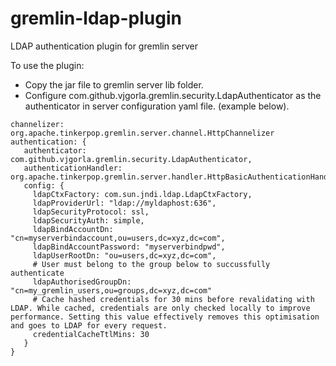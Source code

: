 # gremlin-ldap-plugin
LDAP authentication plugin for gremlin server

To use the plugin:
- Copy the jar file to gremlin server lib folder.
- Configure com.github.vjgorla.gremlin.security.LdapAuthenticator as the authenticator in server configuration yaml file. (example below). 

```
channelizer: org.apache.tinkerpop.gremlin.server.channel.HttpChannelizer
authentication: {
   authenticator: com.github.vjgorla.gremlin.security.LdapAuthenticator,
   authenticationHandler: org.apache.tinkerpop.gremlin.server.handler.HttpBasicAuthenticationHandler,
   config: {
     ldapCtxFactory: com.sun.jndi.ldap.LdapCtxFactory,
     ldapProviderUrl: "ldap://myldaphost:636",
     ldapSecurityProtocol: ssl,
     ldapSecurityAuth: simple,
     ldapBindAccountDn: "cn=myserverbindaccount,ou=users,dc=xyz,dc=com",
     ldapBindAccountPassword: "myserverbindpwd",
     ldapUserRootDn: "ou=users,dc=xyz,dc=com",
     # User must belong to the group below to succussfully authenticate
     ldapAuthorisedGroupDn: "cn=my_gremlin_users,ou=groups,dc=xyz,dc=com"
     # Cache hashed credentials for 30 mins before revalidating with LDAP. While cached, credentials are only checked locally to improve performance. Setting this value effectively removes this optimisation and goes to LDAP for every request.
     credentialCacheTtlMins: 30
   }
}

```
